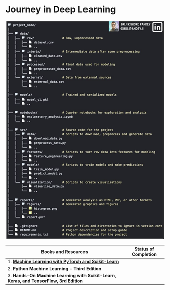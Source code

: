 # **Journey in  Deep Learning**

![MachineLearning](https://github.com/andysingal/deep-learning/blob/main/Screen%20Shot%202023-05-06%20at%2012.15.32%20PM.png)

| Books and Resources | Status of Completion |
| ----- | -----|
| 1. [**Machine Learning with PyTorch and Scikit-Learn**](https://www.amazon.in/Machine-Learning-PyTorch-Scikit-Learn-learning-ebook/dp/B09NW48MR1) |  |
| 2. **Python Machine Learning - Third Edition** |  |
| 3. **Hands-On Machine Learning with Scikit-Learn, Keras, and TensorFlow, 3rd Edition** |  |
